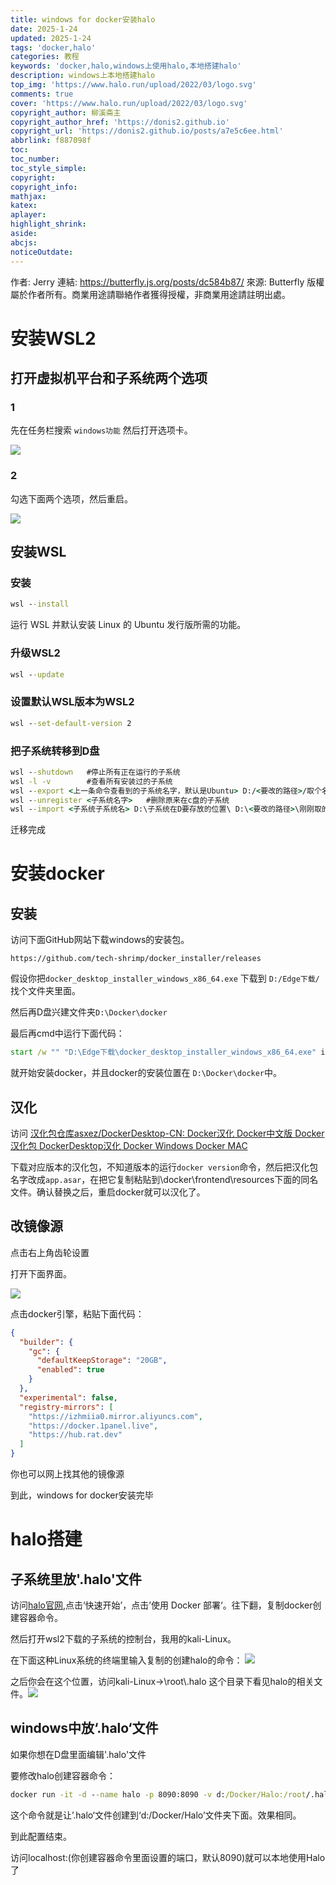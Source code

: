 ```yaml
---
title: windows for docker安装halo
date: 2025-1-24
updated: 2025-1-24
tags: 'docker,halo'
categories: 教程
keywords: 'docker,halo,windows上使用halo,本地搭建halo'
description: windows上本地搭建halo
top_img: 'https://www.halo.run/upload/2022/03/logo.svg'
comments: true
cover: 'https://www.halo.run/upload/2022/03/logo.svg'
copyright_author: 柳溪斋主
copyright_author_href: 'https://donis2.github.io'
copyright_url: 'https://donis2.github.io/posts/a7e5c6ee.html'
abbrlink: f887098f
toc:
toc_number:
toc_style_simple:
copyright:
copyright_info:
mathjax:
katex:
aplayer:
highlight_shrink:
aside:
abcjs:
noticeOutdate:
---
```



作者: Jerry
連結: https://butterfly.js.org/posts/dc584b87/
來源: Butterfly
版權屬於作者所有。商業用途請聯絡作者獲得授權，非商業用途請註明出處。
# 安装WSL2

## 打开虚拟机平台和子系统两个选项

### 1

先在任务栏搜索 `windows功能` 然后打开选项卡。

![](https://pic1.imgdb.cn/item/678d12b9d0e0a243d4f5b2be.png)

### 2

勾选下面两个选项，然后重启。

![](https://pic1.imgdb.cn/item/678d12a8d0e0a243d4f5b2b3.png)

## 安装WSL

### 安装


```cmd
wsl --install

```

运行 WSL 并默认安装 Linux 的 Ubuntu 发行版所需的功能。

### 升级WSL2


```cmd
wsl --update

```

### 设置默认WSL版本为WSL2


```cmd
wsl --set-default-version 2

```

### 把子系统转移到D盘

```cmd
wsl --shutdown   #停止所有正在运行的子系统
wsl -l -v        #查看所有安装过的子系统
wsl --export <上一条命令查看到的子系统名字，默认是Ubuntu> D:/<要改的路径>/取个名字.tar   #（注意要写.tar后缀，这是在导出安装了的子系统）
wsl --unregister <子系统名字>   #删除原来在c盘的子系统
wsl --import <子系统子系统名> D:\子系统在D要存放的位置\ D:\<要改的路径>\刚刚取的名字.tar --version 2

```

迁移完成

# 安装docker

## 安装

访问下面GitHub网站下载windows的安装包。

`https://github.com/tech-shrimp/docker_installer/releases`

假设你把`docker_desktop_installer_windows_x86_64.exe` 下载到 `D:/Edge下载/` 找个文件夹里面。

然后再D盘兴建文件夹`D:\Docker\docker`

最后再cmd中运行下面代码：


```cmd
start /w "" "D:\Edge下载\docker_desktop_installer_windows_x86_64.exe" install --installation-dir=D:\Docker\docker
```

就开始安装docker，并且docker的安装位置在 `D:\Docker\docker`中。

## 汉化

访问 [汉化包仓库](https://github.com/asxez/DockerDesktop-CN)[asxez/DockerDesktop-CN: Docker汉化 Docker中文版 Docker汉化包 DockerDesktop汉化 Docker Windows Docker MAC](https://github.com/asxez/DockerDesktop-CN)

下载对应版本的汉化包，不知道版本的运行`docker version`命令，然后把汉化包名字改成`app.asar`，在把它复制粘贴到\\docker\\frontend\\resources下面的同名文件。确认替换之后，重启docker就可以汉化了。

## 改镜像源

点击右上角齿轮设置

打开下面界面。

![](https://pic1.imgdb.cn/item/678d12a8d0e0a243d4f5b2b4.png)

点击docker引擎，粘贴下面代码：


```json
{
  "builder": {
    "gc": {
      "defaultKeepStorage": "20GB",
      "enabled": true
    }
  },
  "experimental": false,
  "registry-mirrors": [
    "https://izhmiia0.mirror.aliyuncs.com",
    "https://docker.1panel.live",
    "https://hub.rat.dev"
  ]
}

```

你也可以网上找其他的镜像源

到此，windows for docker安装完毕

# halo搭建

## 子系统里放'.halo'文件

访问[halo官网](https://www.halo.run/),点击‘快速开始’，点击’使用 Docker 部署‘。往下翻，复制docker创建容器命令。

然后打开wsl2下载的子系统的控制台，我用的kali-Linux。

在下面这种Linux系统的终端里输入复制的创建halo的命令：
![](https://pic1.imgdb.cn/item/678d12c1d0e0a243d4f5b2bf.png)

之后你会在这个位置，访问kali-Linux->\\root\\.halo 这个目录下看见halo的相关文件。![](https://pic1.imgdb.cn/item/678d12c1d0e0a243d4f5b2c0.png)

## windows中放‘.halo‘文件

如果你想在D盘里面编辑'.halo'文件

要修改halo创建容器命令：

```cmd
docker run -it -d --name halo -p 8090:8090 -v d:/Docker/Halo:/root/.halo2 -e JVM_OPTS="-Xmx256m -Xms256m" registry.fit2cloud.com/halo/halo:2.20

```

这个命令就是让’.halo‘文件创建到‘d:/Docker/Halo’文件夹下面。效果相同。

到此配置结束。

访问localhost:(你创建容器命令里面设置的端口，默认8090)就可以本地使用Halo了

